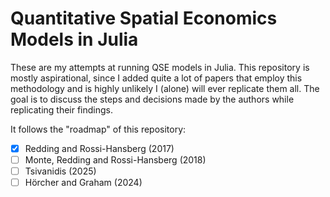 # Quantitative Spatial Economics Models in Julia

These are my attempts at running QSE models in Julia. This repository is mostly aspirational, since I added quite a lot of papers that employ this methodology and is highly unlikely I (alone) will ever replicate them all. The goal is to discuss the steps and decisions made by the authors while replicating their findings.

It follows the "roadmap" of this repository:
- [X] Redding and Rossi-Hansberg (2017)
- [ ] Monte, Redding and Rossi-Hansberg (2018)
- [ ] Tsivanidis (2025)
- [ ] Hörcher and Graham (2024)
